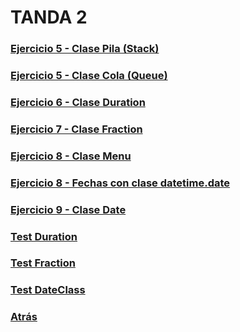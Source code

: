 # TANDA 2

### [Ejercicio 5 - Clase Pila (Stack)](./pila.py)

### [Ejercicio 5 - Clase Cola (Queue)](./cola.py)

### [Ejercicio 6 - Clase Duration](./duration.py)

### [Ejercicio 7 - Clase Fraction](./fraction.py)

### [Ejercicio 8 - Clase Menu](./menu.py)

### [Ejercicio 8 - Fechas con clase datetime.date](./date.py)

### [Ejercicio 9 - Clase Date](./dateClass.py)

### [Test Duration](./duration-test.py)

### [Test Fraction](./fraction-test.py)

### [Test DateClass](./dateClass-test.py)

### [Atrás](../README.md)
